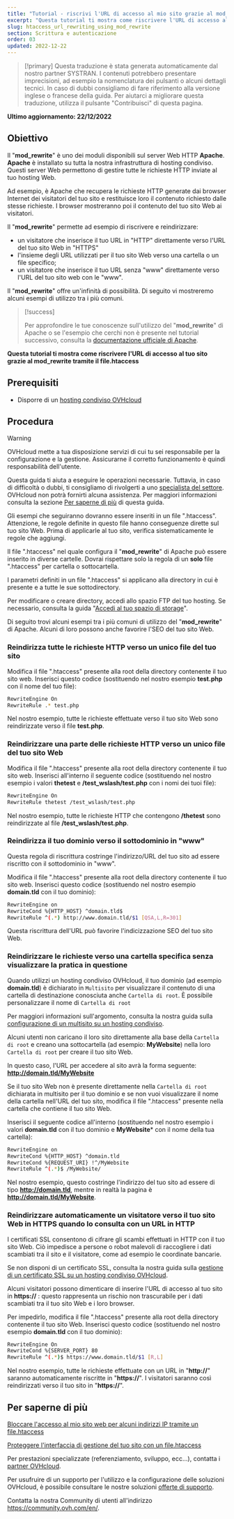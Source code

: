 ```yaml
---
title: "Tutorial - riscrivi l'URL di accesso al mio sito grazie al mod_rewrite tramite il file.htaccess"
excerpt: "Questa tutorial ti mostra come riscrivere l'URL di accesso al tuo sito grazie al mod_rewrite tramite il file.htaccess"
slug: htaccess_url_rewriting_using_mod_rewrite
section: Scrittura e autenticazione
order: 03
updated: 2022-12-22
---
```


> [!primary]
> Questa traduzione è stata generata automaticamente dal nostro partner SYSTRAN. I contenuti potrebbero presentare imprecisioni, ad esempio la nomenclatura dei pulsanti o alcuni dettagli tecnici. In caso di dubbi consigliamo di fare riferimento alla versione inglese o francese della guida. Per aiutarci a migliorare questa traduzione, utilizza il pulsante "Contribuisci" di questa pagina.
>

**Ultimo aggiornamento: 22/12/2022**
  
## Obiettivo

Il "**mod_rewrite**" è uno dei moduli disponibili sul server Web HTTP **Apache**. **Apache** è installato su tutta la nostra infrastruttura di hosting condiviso. Questi server Web permettono di gestire tutte le richieste HTTP inviate al tuo hosting Web.

Ad esempio, è Apache che recupera le richieste HTTP generate dai browser Internet dei visitatori del tuo sito e restituisce loro il contenuto richiesto dalle stesse richieste. I browser mostreranno poi il contenuto del tuo sito Web ai visitatori.

Il "**mod_rewrite**" permette ad esempio di riscrivere e reindirizzare:

- un visitatore che inserisce il tuo URL in "HTTP" direttamente verso l'URL del tuo sito Web in "HTTPS"
- l'insieme degli URL utilizzati per il tuo sito Web verso una cartella o un file specifico;
- un visitatore che inserisce il tuo URL senza "www" direttamente verso l'URL del tuo sito web con le "www".

Il "**mod_rewrite**" offre un'infinità di possibilità. Di seguito vi mostreremo alcuni esempi di utilizzo tra i più comuni.

> [!success]
>
> Per approfondire le tue conoscenze sull'utilizzo del "**mod_rewrite**" di Apache o se l'esempio che cerchi non è presente nel tutorial successivo, consulta la [documentazione ufficiale di Apache](https://httpd.apache.org/docs/2.4/fr/mod/mod_rewrite.html).
>

**Questa tutorial ti mostra come riscrivere l'URL di accesso al tuo sito grazie al mod_rewrite tramite il file.htaccess**
  
## Prerequisiti

- Disporre di un [hosting condiviso OVHcloud](https://www.ovhcloud.com/it/web-hosting/)
  
## Procedura

> [!warning]
>
> OVHcloud mette a tua disposizione servizi di cui tu sei responsabile per la configurazione e la gestione. Assicurarne il corretto funzionamento è quindi responsabilità dell'utente.
> 
> Questa guida ti aiuta a eseguire le operazioni necessarie. Tuttavia, in caso di difficoltà o dubbi, ti consigliamo di rivolgerti a uno [specialista del settore](https://partner.ovhcloud.com/it/directory/). OVHcloud non potrà fornirti alcuna assistenza. Per maggiori informazioni consulta la sezione [Per saperne di più](#go-further) di questa guida.
>
>
> Gli esempi che seguiranno dovranno essere inseriti in un file ".htaccess". Attenzione, le regole definite in questo file hanno conseguenze dirette sul tuo sito Web. Prima di applicarle al tuo sito, verifica sistematicamente le regole che aggiungi.
>

Il file ".htaccess" nel quale configura il "**mod_rewrite**" di Apache può essere inserito in diverse cartelle. Dovrai rispettare solo la regola di un **solo** file ".htaccess" per cartella o sottocartella.

I parametri definiti in un file ".htaccess" si applicano alla directory in cui è presente e a tutte le sue sottodirectory.

Per modificare o creare directory, accedi allo spazio FTP del tuo hosting. Se necessario, consulta la guida "[Accedi al tuo spazio di storage](https://docs.ovh.com/it/hosting/accedere-spazio-storage-ftp-hosting-web/)".

Di seguito trovi alcuni esempi tra i più comuni di utilizzo del "**mod_rewrite**" di Apache. Alcuni di loro possono anche favorire l'SEO del tuo sito Web.

### Reindirizza tutte le richieste HTTP verso un unico file del tuo sito

Modifica il file ".htaccess" presente alla root della directory contenente il tuo sito web. Inserisci questo codice (sostituendo nel nostro esempio **test.php** con il nome del tuo file):

```bash
RewriteEngine On
RewriteRule .* test.php
```

Nel nostro esempio, tutte le richieste effettuate verso il tuo sito Web sono reindirizzate verso il file **test.php**.

### Reindirizzare una parte delle richieste HTTP verso un unico file del tuo sito Web

Modifica il file ".htaccess" presente alla root della directory contenente il tuo sito web. Inserisci all'interno il seguente codice (sostituendo nel nostro esempio i valori **thetest** e **/test_wslash/test.php** con i nomi dei tuoi file):

```bash
RewriteEngine On
RewriteRule thetest /test_wslash/test.php
```

Nel nostro esempio, tutte le richieste HTTP che contengono **/thetest** sono reindirizzate al file **/test_wslash/test.php**.

### Reindirizza il tuo dominio verso il sottodominio in "www"

Questa regola di riscrittura costringe l'indirizzo/URL del tuo sito ad essere riscritto con il sottodominio in "www".

Modifica il file ".htaccess" presente alla root della directory contenente il tuo sito web. Inserisci questo codice (sostituendo nel nostro esempio **domain.tld** con il tuo dominio):

```bash
RewriteEngine on
RewriteCond %{HTTP_HOST} ^domain.tld$
RewriteRule ^(.*) http://www.domain.tld/$1 [QSA,L,R=301]
```

Questa riscrittura dell'URL può favorire l'indicizzazione SEO del tuo sito Web.

### Reindirizzare le richieste verso una cartella specifica senza visualizzare la pratica in questione

Quando utilizzi un hosting condiviso OVHcloud, il tuo dominio (ad esempio **domain.tld**) è dichiarato in `Multisito` per visualizzare il contenuto di una cartella di destinazione conosciuta anche `Cartella di root`. È possibile personalizzare il nome di `Cartella di root`

Per maggiori informazioni sull'argomento, consulta la nostra guida sulla [configurazione di un multisito su un hosting condiviso](https://docs.ovh.com/it/hosting/configurare-un-multisito-su-un-hosting-web/).

Alcuni utenti non caricano il loro sito direttamente alla base della `Cartella di root` e creano una sottocartella (ad esempio: **MyWebsite**) nella loro `Cartella di root` per creare il tuo sito Web.

In questo caso, l'URL per accedere al sito avrà la forma seguente: **http://domain.tld/MyWebsite**

Se il tuo sito Web non è presente direttamente nella `Cartella di root` dichiarata in multisito per il tuo dominio e se non vuoi visualizzare il nome della cartella nell'URL del tuo sito, modifica il file ".htaccess" presente nella cartella che contiene il tuo sito Web. 

Inserisci il seguente codice all'interno (sostituendo nel nostro esempio i valori **domain.tld** con il tuo dominio e **MyWebsite*** con il nome della tua cartella):

```bash
RewriteEngine on
RewriteCond %{HTTP_HOST} ^domain.tld
RewriteCond %{REQUEST_URI} !^/MyWebsite
RewriteRule ^(.*)$ /MyWebsite/
```

Nel nostro esempio, questo costringe l'indirizzo del tuo sito ad essere di tipo **http://domain.tld**, mentre in realtà la pagina è **http://domain.tld/MyWebsite**.

### Reindirizzare automaticamente un visitatore verso il tuo sito Web in HTTPS quando lo consulta con un URL in HTTP

I certificati SSL consentono di cifrare gli scambi effettuati in HTTP con il tuo sito Web. Ciò impedisce a persone o robot malevoli di raccogliere i dati scambiati tra il sito e il visitatore, come ad esempio le coordinate bancarie.

Se non disponi di un certificato SSL, consulta la nostra guida sulla [gestione di un certificato SSL su un hosting condiviso OVHcloud](https://docs.ovh.com/it/hosting/i_certificati_ssl_sugli_hosting_web_ovh/).

Alcuni visitatori possono dimenticare di inserire l'URL di accesso al tuo sito in **https://** : questo rappresenta un rischio non trascurabile per i dati scambiati tra il tuo sito Web e i loro browser.

Per impedirlo, modifica il file ".htaccess" presente alla root della directory contenente il tuo sito Web. Inserisci questo codice (sostituendo nel nostro esempio **domain.tld** con il tuo dominio):

```bash
RewriteEngine On
RewriteCond %{SERVER_PORT} 80
RewriteRule ^(.*)$ https://www.domain.tld/$1 [R,L]
```

Nel nostro esempio, tutte le richieste effettuate con un URL in "**http://**" saranno automaticamente riscritte in "**https://**". I visitatori saranno così reindirizzati verso il tuo sito in "**https://**".
  
## Per saperne di più <a name="go-further"></a>

[Bloccare l'accesso al mio sito web per alcuni indirizzi IP tramite un file.htaccess](https://docs.ovh.com/it/hosting/htaccess_how_to_block_a_specific_ip_address_from_accessing_your_website/)

[Proteggere l'interfaccia di gestione del tuo sito con un file.htaccess](https://docs.ovh.com/it/hosting/condividi-htaccess-come-proteggere-laccesso-a-una-cartella-tramite-autenticazione/)

Per prestazioni specializzate (referenziamento, sviluppo, ecc...), contatta i [partner OVHcloud](https://partner.ovhcloud.com/it/directory/).

Per usufruire di un supporto per l'utilizzo e la configurazione delle soluzioni OVHcloud, è possibile consultare le nostre soluzioni [offerte di supporto](https://www.ovhcloud.com/it/support-levels/).

Contatta la nostra Community di utenti all'indirizzo <https://community.ovh.com/en/>.